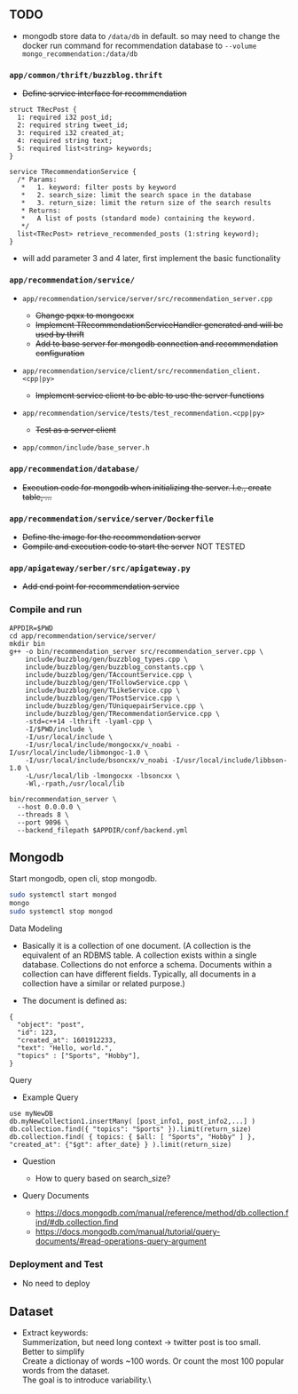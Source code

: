 ## TODO
- mongodb store data to `/data/db` in default. so may need to change the docker run command for recommendation database to `--volume mongo_recommendation:/data/db`

### `app/common/thrift/buzzblog.thrift`
- <s>Define service interface for recommendation</s>
```thrift
struct TRecPost {
  1: required i32 post_id;
  2: required string tweet_id;
  3: required i32 created_at;
  4: required string text;
  5: required list<string> keywords;
}

service TRecommendationService {
  /* Params:
   *   1. keyword: filter posts by keyword
   *   2. search_size: limit the search space in the database
   *   3. return_size: limit the return size of the search results
   * Returns:
   *   A list of posts (standard mode) containing the keyword.
   */
  list<TRecPost> retrieve_recommended_posts (1:string keyword);
}
```

- will add parameter 3 and 4 later, first implement the basic functionality

### `app/recommendation/service/`
- `app/recommendation/service/server/src/recommendation_server.cpp`
    - <s>Change pqxx to mongocxx</s>
    - <s>Implement TRecommendationServiceHandler generated and will be used by thrift</s>
    - <s>Add to base server for mongodb connection and recommendation configuration</s>

- `app/recommendation/service/client/src/recommendation_client.<cpp|py>`
    - <s>Implement service client to be able to use the server functions</s>

- `app/recommendation/service/tests/test_recommendation.<cpp|py>`
    - <s>Test as a server client</s>

- `app/common/include/base_server.h`

### `app/recommendation/database/`
- <s>Execution code for mongodb when initializing the server. I.e., create table, ...</s>

### `app/recommendation/service/server/Dockerfile`
- <s>Define the image for the recommendation server</s>
- <s>Compile and execution code to start the server</s> NOT TESTED

### `app/apigateway/serber/src/apigateway.py`
- <s>Add end point for recommendation service</s>

### Compile and run
```
APPDIR=$PWD
cd app/recommendation/service/server/
mkdir bin
g++ -o bin/recommendation_server src/recommendation_server.cpp \
    include/buzzblog/gen/buzzblog_types.cpp \
    include/buzzblog/gen/buzzblog_constants.cpp \
    include/buzzblog/gen/TAccountService.cpp \
    include/buzzblog/gen/TFollowService.cpp \
    include/buzzblog/gen/TLikeService.cpp \
    include/buzzblog/gen/TPostService.cpp \
    include/buzzblog/gen/TUniquepairService.cpp \
    include/buzzblog/gen/TRecommendationService.cpp \
    -std=c++14 -lthrift -lyaml-cpp \
    -I/$PWD/include \
    -I/usr/local/include \
    -I/usr/local/include/mongocxx/v_noabi -I/usr/local/include/libmongoc-1.0 \
    -I/usr/local/include/bsoncxx/v_noabi -I/usr/local/include/libbson-1.0 \
    -L/usr/local/lib -lmongocxx -lbsoncxx \
    -Wl,-rpath,/usr/local/lib

bin/recommendation_server \
  --host 0.0.0.0 \
  --threads 8 \
  --port 9096 \
  --backend_filepath $APPDIR/conf/backend.yml
```


## Mongodb
Start mongodb, open cli, stop mongodb.
```bash
sudo systemctl start mongod
mongo
sudo systemctl stop mongod
```

Data Modeling
- Basically it is a collection of one document. 
(A collection is the equivalent of an RDBMS table. A collection exists within a single database. 
Collections do not enforce a schema. Documents within a collection can have different fields. 
Typically, all documents in a collection have a similar or related purpose.)

- The document is defined as:
```
{
  "object": "post",
  "id": 123,
  "created_at": 1601912233,
  "text": "Hello, world.",
  "topics" : ["Sports", "Hobby"],
}
```

Query
- Example Query
```
use myNewDB
db.myNewCollection1.insertMany( [post_info1, post_info2,...] )
db.collection.find({ "topics": "Sports" }).limit(return_size)
db.collection.find( { topics: { $all: [ "Sports", "Hobby" ] }, "created_at": {"$gt": after_date} } ).limit(return_size)
```

- Question
    - How to query based on search_size?

- Query Documents
    - https://docs.mongodb.com/manual/reference/method/db.collection.find/#db.collection.find
    - https://docs.mongodb.com/manual/tutorial/query-documents/#read-operations-query-argument
  

### Deployment and Test
- No need to deploy 

## Dataset
- Extract keywords:\
Summerization, but need long context -> twitter post is too small.\
Better to simplify\
Create a dictionay of words ~100 words. Or count the most 100 popular words from the dataset.\
The goal is to introduce variability.\

